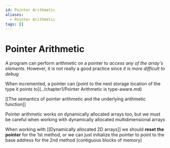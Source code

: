 ```yaml
---
id: Pointer Arithmetic
aliases:
  - Pointer Arithmetic
tags: []
---
```


# Pointer Arithmetic

A program can perform arithmetic on a pointer to _access any of the array's elements_. However, it is not really a good practice since _it is more difficult to debug_

When incremented, a pointer can [point to the next storage location of the type it points to](../chapter1/Pointer Arithmetic is type-aware.md)

[[The semantics of pointer arithmetic and the underlying arithmetic function]]

Pointer arithmetic works on dynamically allocated arrays too, but we must be careful when working with dynamically allocated multidimensional arrays

When working with [[Dynamically allocated 2D arrays]] we should **reset the pointer** for the 1st method, or we can just initialize the pointer to point to the base address for the 2nd method (contiguous blocks of memory)
